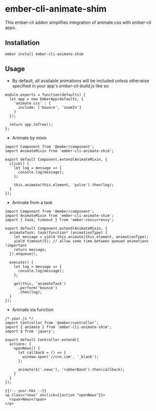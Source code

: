 # ember-cli-animate-shim

This ember-cli addon simplifies integration of animate.css with ember-cli apps.

## Installation
```
ember install ember-cli-animate-shim
```

## Usage

- By default, all available animations will be included unless otherwise specified in your app's  *ember-cli-build.js* like so:
```
module.exports = function(defaults) {
  let app = new EmberApp(defaults, {
    'animate.css' : {
      include: ['bounce', 'zoomIn']
    }
  });

  return app.toTree();
};
```

- Animate by mixin

```
import Component from '@ember/component';
import AnimateMixin from 'ember-cli-animate-shim';

export default Component.extend(AnimateMixin, {
  click() {
    let log = message => {
      console.log(message);
    };

    this.animate(this.element, 'pulse').then(log);
  }
});
```

- Animate from a task

```
import Component from '@ember/component';
import AnimateMixin from 'ember-cli-animate-shim';
import { task, timeout } from 'ember-concurrency';

export default Component.extend(AnimateMixin, {
  animateTask: task(function* (animationType) {
    let message = yield this.animate(this.element, animationType);
    yield timeout(5); // allow some time between queued animations !important
    return message;
  }).enqueue(),

  execute() {
    let log = message => {
      console.log(message);
    };

    get(this, 'animateTask')
      .perform('bounce')
      .then(log);
  }
});
```

- Animate via function

```
/* your.js */
import Controller from '@ember/controller';
import { animate } from 'ember-cli-animate-shim';
import $ from 'jquery';

export default Controller.extend({
  actions: {
    openNews() {
      let callback = () => {
        window.open('//cnn.com', '_blank');
      };

      animate($('.news'), 'rubberBand').then(callback);
    }
  }
});
```

```
{{!-- your.hbs --}}
<p class="news" onclick={{action "openNews"}}>
  <span>News</span>
</p>

```
